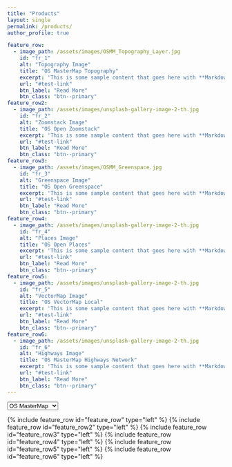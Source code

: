 ```yaml
---
title: "Products"
layout: single
permalink: /products/
author_profile: true

feature_row:
  - image_path: /assets/images/OSMM_Topography_Layer.jpg
    id: "fr_1"
    alt: "Topography Image"
    title: "OS MasterMap Topography"
    excerpt: 'This is some sample content that goes here with **Markdown** formatting. Left aligned with `type="left"`'
    url: "#test-link"
    btn_label: "Read More"
    btn_class: "btn--primary"
feature_row2:
  - image_path: /assets/images/unsplash-gallery-image-2-th.jpg
    id: "fr_2"
    alt: "Zoomstack Image"
    title: "OS Open Zoomstack"
    excerpt: 'This is some sample content that goes here with **Markdown** formatting. Right aligned with `type="right"`'
    url: "#test-link"
    btn_label: "Read More"
    btn_class: "btn--primary"
feature_row3:
  - image_path: /assets/images/OSMM_Greenspace.jpg
    id: "fr_3"
    alt: "Greenspace Image"
    title: "OS Open Greenspace"
    excerpt: 'This is some sample content that goes here with **Markdown** formatting. Centered with `type="center"`'
    url: "#test-link"
    btn_label: "Read More"
    btn_class: "btn--primary"
feature_row4:
  - image_path: /assets/images/unsplash-gallery-image-2-th.jpg
    id: "fr_4"
    alt: "Places Image"
    title: "OS Open Places"
    excerpt: 'This is some sample content that goes here with **Markdown** formatting. Centered with `type="center"`'
    url: "#test-link"
    btn_label: "Read More"
    btn_class: "btn--primary"
feature_row5:
  - image_path: /assets/images/unsplash-gallery-image-2-th.jpg
    id: "fr_5"
    alt: "VectorMap Image"
    title: "OS VectorMap Local"
    excerpt: 'This is some sample content that goes here with **Markdown** formatting. Centered with `type="center"`'
    url: "#test-link"
    btn_label: "Read More"
    btn_class: "btn--primary"
feature_row6:
  - image_path: /assets/images/unsplash-gallery-image-2-th.jpg
    id: "fr_6"
    alt: "Highways Image"
    title: "OS MasterMap Highways Network"
    excerpt: 'This is some sample content that goes here with **Markdown** formatting. Centered with `type="center"`'
    url: "#test-link"
    btn_label: "Read More"
    btn_class: "btn--primary"
---
```

<link href="https://cdnjs.cloudflare.com/ajax/libs/bootstrap-select/1.10.0/css/bootstrap-select.min.css" rel="stylesheet" />

<div class="container text-center">
  
<select id="dropDown" data-width="100%">
  <option value="fr_1">OS MasterMap</option>
  <option value="fr_3">OS Greenspace</option>
  <option value="fr_5">OS Topography</option>
</select>

</div>

<script src="https://cdnjs.cloudflare.com/ajax/libs/bootstrap-select/1.10.0/js/bootstrap-select.min.js"></script>

{% include feature_row id="feature_row" type="left" %}
{% include feature_row id="feature_row2" type="left" %}
{% include feature_row id="feature_row3" type="left" %}
{% include feature_row id="feature_row4" type="left" %}
{% include feature_row id="feature_row5" type="left" %}
{% include feature_row id="feature_row6" type="left" %}


